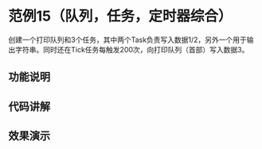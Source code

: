 # 范例15（队列，任务，定时器综合）

创建一个打印队列和3个任务，其中两个Task负责写入数据1/2，另外一个用于输出字符串。同时还在Tick任务每触发200次，向打印队列（首部）写入数据3。 

## 功能说明

## 代码讲解

## 效果演示